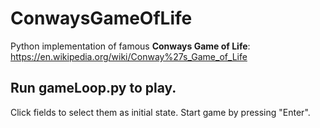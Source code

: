 # ConwaysGameOfLife

Python implementation of famous **Conways Game of Life**:
https://en.wikipedia.org/wiki/Conway%27s_Game_of_Life

## Run gameLoop.py to play.
Click fields to select them as initial state.
Start game by pressing "Enter".